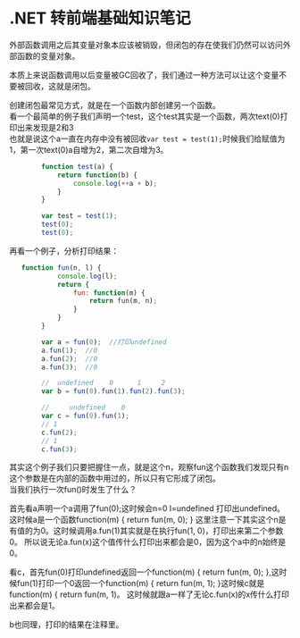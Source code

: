 # .NET 转前端基础知识笔记

外部函数调用之后其变量对象本应该被销毁，但闭包的存在使我们仍然可以访问外部函数的变量对象。  

本质上来说函数调用以后变量被GC回收了，我们通过一种方法可以让这个变量不要被回收，这就是闭包。  

创建闭包最常见方式，就是在一个函数内部创建另一个函数。  
看一个最简单的例子我们声明一个test，这个test其实是一个函数，两次text(0)打印出来发现是2和3  
也就是说这个a一直在内存中没有被回收`var test = test(1);`时候我们给赋值为1，第一次text(0)a自增为2，第二次自增为3。
```javascript
        function test(a) {
            return function(b) {
                console.log(++a + b);
            }
        }

        var test = test(1);
        test(0);
        test(0);
```


再看一个例子，分析打印结果：
```javascript
   function fun(n, l) {
            console.log(l);
            return {
                fun: function(m) {
                    return fun(m, n);
                }
            }
        }       

        var a = fun(0);  //打印undefined
        a.fun(1);  //0
        a.fun(2);  //0
        a.fun(3);  //0

        //  undefined    0      1     2
        var b = fun(0).fun(1).fun(2).fun(3);

        //     undefined    0 
        var c = fun(0).fun(1);
        // 1
        c.fun(2);
        // 1
        c.fun(3);
```
其实这个例子我们只要把握住一点，就是这个n，观察fun这个函数我们发现只有n这个参数是在内部的函数中用过的，所以只有它形成了闭包。  
当我们执行一次fun()时发生了什么？    

首先看a声明一个a调用了fun(0);这时候会n=0 l=undefined  打印出undefined。这时候a是一个函数function(m) { return fun(m, 0); }
这里注意一下其实这个n是有值的为0。这时候调用a.fun(1)其实就是在执行fun(1, 0)，打印出来第二个参数0。
所以说无论a.fun(x)这个值传什么打印出来都会是0，因为这个a中的n始终是0。

看c，首先fun(0)打印undefined返回一个function(m) { return fun(m, 0); },这时候fun(1)打印一个0返回一个function(m) { return fun(m, 1); }这时候c就是function(m) { return fun(m, 1)。
这时候就跟a一样了无论c.fun(x)的x传什么打印出来都会是1。

b也同理，打印的结果在注释里。





